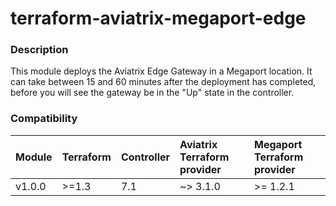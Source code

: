 # terraform-aviatrix-megaport-edge

### Description
This module deploys the Aviatrix Edge Gateway in a Megaport location. It can take between 15 and 60 minutes after the deployment has completed, before you will see the gateway be in the "Up" state in the controller.

### Compatibility
Module | Terraform | Controller | Aviatrix Terraform provider | Megaport  Terraform provider 
:--- | :--- | :--- | :--- | :---
v1.0.0 | >=1.3 | 7.1 | ~> 3.1.0 | >= 1.2.1